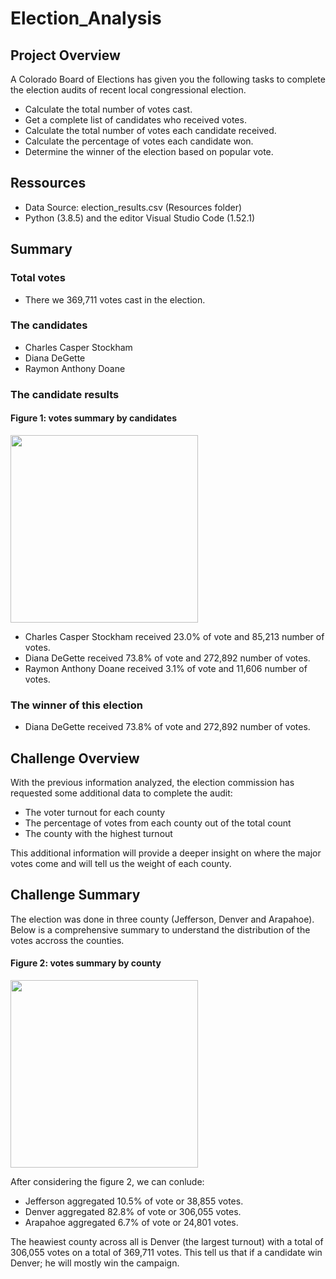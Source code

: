 # Election_Analysis

## Project Overview

A Colorado Board of Elections has given you the following tasks to complete the election audits of recent local congressional election.

- Calculate the total number of votes cast.
- Get a complete list of candidates who received votes.
- Calculate the total number of votes each candidate received.
- Calculate the percentage of votes each candidate won.
- Determine the winner of the election based on popular vote.

## Ressources

- Data Source: election_results.csv (Resources folder)
- Python (3.8.5) and the editor Visual Studio Code (1.52.1)

## Summary

### Total votes

- There we 369,711 votes cast in the election.

### The candidates

- Charles Casper Stockham
- Diana DeGette
- Raymon Anthony Doane

### The candidate results

#### Figure 1: votes summary by candidates

<img src="https://github.com/poboisvert/Election_Analysis/blob/main/Ressources/Statistics.png" width="300" />

- Charles Casper Stockham received 23.0% of vote and 85,213 number of votes.
- Diana DeGette received 73.8% of vote and 272,892 number of votes.
- Raymon Anthony Doane received 3.1% of vote and 11,606 number of votes.

### The winner of this election

- Diana DeGette received 73.8% of vote and 272,892 number of votes.

## Challenge Overview

With the previous information analyzed, the election commission has requested some additional data to complete the audit:

- The voter turnout for each county
- The percentage of votes from each county out of the total count
- The county with the highest turnout

This additional information will provide a deeper insight on where the major votes come and will tell us the weight of each county.

## Challenge Summary

The election was done in three county (Jefferson, Denver and Arapahoe). Below is a comprehensive summary to understand the distribution of the votes accross the counties.

#### Figure 2: votes summary by county

<img src="https://github.com/poboisvert/Election_Analysis/blob/main/Ressources/election_analysis.png" width="300" />

After considering the figure 2, we can conlude: 

- Jefferson aggregated 10.5% of vote or 38,855 votes.
- Denver aggregated 82.8% of vote or 306,055 votes.
- Arapahoe aggregated 6.7% of vote or 24,801 votes.

The heawiest county across all is Denver (the largest turnout) with a total of 306,055 votes on a total of 369,711 votes. This tell us that if a candidate win Denver; he will mostly win the campaign.
